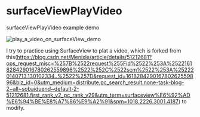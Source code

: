 # surfaceViewPlayVideo

surfaceViewPlayVideo example demo

![play_a_video_on_surfaceView_demo](https://user-images.githubusercontent.com/19554347/114525914-160f2800-9c79-11eb-91a0-7f399556a819.png)


I try to practice using SurfaceView to plat a video, which is forked from this(https://blog.csdn.net/Menixle/article/details/51212681?ops_request_misc=%257B%2522request%255Fid%2522%253A%2522161828429016780262559896%2522%252C%2522scm%2522%253A%252220140713.130102334..%2522%257D&request_id=161828429016780262559896&biz_id=0&utm_medium=distribute.pc_search_result.none-task-blog-2~all~sobaiduend~default-2-51212681.first_rank_v2_pc_rank_v29&utm_term=surfaceview%E6%92%AD%E6%94%BE%E8%A7%86%E9%A2%91&spm=1018.2226.3001.4187) to modify.
